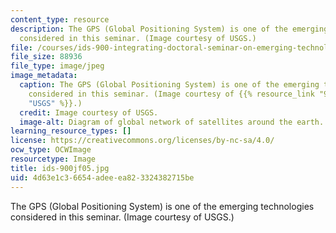 ```yaml
---
content_type: resource
description: The GPS (Global Positioning System) is one of the emerging technologies
  considered in this seminar. (Image courtesy of USGS.)
file: /courses/ids-900-integrating-doctoral-seminar-on-emerging-technologies-fall-2005/4d63e1c36654adeeea823324382715be_ids-900jf05.jpg
file_size: 88936
file_type: image/jpeg
image_metadata:
  caption: The GPS (Global Positioning System) is one of the emerging technologies
    considered in this seminar. (Image courtesy of {{% resource_link "978cc127-47b5-4be0-8576-3fa2e3135318"
    "USGS" %}}.)
  credit: Image courtesy of USGS.
  image-alt: Diagram of global network of satellites around the earth.
learning_resource_types: []
license: https://creativecommons.org/licenses/by-nc-sa/4.0/
ocw_type: OCWImage
resourcetype: Image
title: ids-900jf05.jpg
uid: 4d63e1c3-6654-adee-ea82-3324382715be
---
```

The GPS (Global Positioning System) is one of the emerging technologies considered in this seminar. (Image courtesy of USGS.)